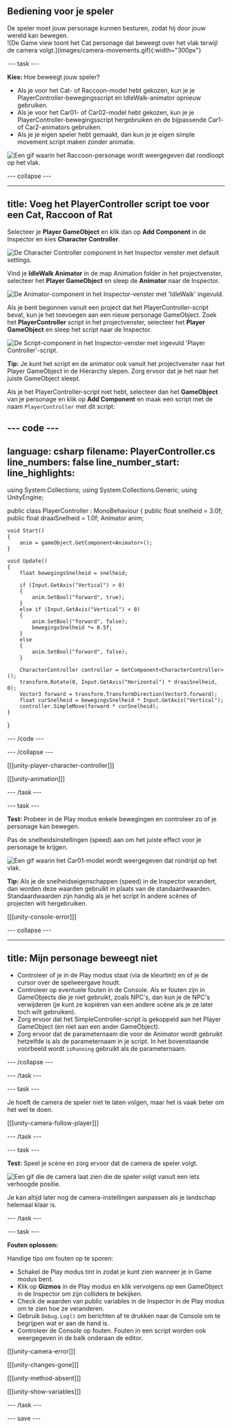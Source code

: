 ## Bediening voor je speler

<div style="display: flex; flex-wrap: wrap">
<div style="flex-basis: 200px; flex-grow: 1; margin-right: 15px;">
De speler moet jouw personage kunnen besturen, zodat hij door jouw wereld kan bewegen. 
</div>
<div>
![De Game view toont het Cat personage dat beweegt over het vlak terwijl de camera volgt.](images/camera-movements.gif){:width="300px"}
</div>
</div>

--- task ---

**Kies:** Hoe beweegt jouw speler?
+ Als je voor het Cat- of Raccoon-model hebt gekozen, kun je je PlayerController-bewegingsscript en IdleWalk-animator opnieuw gebruiken.
+ Als je voor het Car01- of Car02-model hebt gekozen, kun je je PlayerController-bewegingsscript hergebruiken en de bijpassende Car1- of Car2-animators gebruiken.
+ Als je je eigen speler hebt gemaakt, dan kun je je eigen simple movement script maken zonder animatie.

![Een gif waarin het Raccoon-personage wordt weergegeven dat rondloopt op het vlak.](images/animated-char.gif)

--- collapse ---

---
title: Voeg het PlayerController script toe voor een Cat, Raccoon of Rat
---

Selecteer je **Player GameObject** en klik dan op **Add Component** in de Inspector en kies **Character Controller**.

![De Character Controller component in het Inspector venster met default settings.](images/character-controller.png)

Vind je **IdleWalk Animator** in de map Animation folder in het projectvenster, selecteer het **Player GameObject** en sleep de **Animator** naar de Inspector.

![De Animator-component in het Inspector-venster met 'IdleWalk' ingevuld.](images/animator-component.png)

Als je bent begonnen vanuit een project dat het PlayerController-script bevat, kun je het toevoegen aan een nieuw personage GameObject. Zoek het **PlayerController** script in het projectvenster, selecteer het **Player GameObject** en sleep het script naar de Inspector.

![De Script-component in het Inspector-venster met ingevuld 'Player Controller'-script.](images/script-component.png)

**Tip:** Je kunt het script en de animator ook vanuit het projectvenster naar het Player GameObject in de Hierarchy slepen. Zorg ervoor dat je het naar het juiste GameObject sleept.

Als je het PlayerController-script niet hebt, selecteer dan het **GameObject** van je personage en klik op **Add Component** en maak een script met de naam `PlayerController` met dit script:

--- code ---
---
language: csharp
filename: PlayerController.cs
line_numbers: false
line_number_start: 
line_highlights: 
---
using System.Collections;
using System.Collections.Generic;
using UnityEngine;

public class PlayerController : MonoBehaviour
{
    public float snelheid = 3.0f;
    public float draaiSnelheid = 1.0f;
    Animator anim;

    void Start()
    {
        anim = gameObject.GetComponent<Animator>();
    }
    
    void Update()
    {
        float bewegingsSnelheid = snelheid;
    
        if (Input.GetAxis("Vertical") > 0)
        {
            anim.SetBool("forward", true);
        }
        else if (Input.GetAxis("Vertical") < 0)
        {
            anim.SetBool("forward", false);
            bewegingsSnelheid *= 0.5f;
        }
        else
        {
            anim.SetBool("forward", false);
        }
    
        CharacterController controller = GetComponent<CharacterController>();
        transform.Rotate(0, Input.GetAxis("Horizontal") * draaiSnelheid, 0);
        Vector3 forward = transform.TransformDirection(Vector3.forward);
        float curSnelheid = bewegingsSnelheid * Input.GetAxis("Vertical");
        controller.SimpleMove(forward * curSnelheid);
    }
}

--- /code ---

--- /collapse ---

[[[unity-player-character-controller]]]

[[[unity-animation]]]

--- /task ---

--- task ---

**Test:** Probeer in de Play modus enkele bewegingen en controleer zo of je personage kan bewegen.

Pas de snelheidsinstellingen (speed) aan om het juiste effect voor je personage te krijgen.

![Een gif waarin het Car01-model wordt weergegeven dat rondrijd op het vlak.](images/animated-car.gif)

**Tip:** Als je de snelheidseigenschappen (speed) in de Inspector verandert, dan worden deze waarden gebruikt in plaats van de standaardwaarden. Standaardwaarden zijn handig als je het script in andere scènes of projecten wilt hergebruiken.

[[[unity-console-error]]]

--- collapse ---

---
title: Mijn personage beweegt niet
---

+ Controleer of je in de Play modus staat (via de kleurtint) en of je de cursor over de spelweergave houdt.
+ Controleer op eventuele fouten in de Console. Als er fouten zijn in GameObjects die je niet gebruikt, zoals NPC's, dan kun je de NPC's verwijderen (je kunt ze kopiëren van een andere scène als je ze later toch wilt gebruiken).
+ Zorg ervoor dat het SimpleController-script is gekoppeld aan het Player GameObject (en niet aan een ander GameObject).
+ Zorg ervoor dat de parameternaam die voor de Animator wordt gebruikt hetzelfde is als de parameternaam in je script. In het bovenstaande voorbeeld wordt `isRunning` gebruikt als de parameternaam.

--- /collapse ---

--- /task ---

--- task ---

Je hoeft de camera de speler niet te laten volgen, maar het is vaak beter om het wel te doen.

[[[unity-camera-follow-player]]]

--- /task ---

--- task ---

**Test:** Speel je scène en zorg ervoor dat de camera de speler volgt.

![Een gif die de camera laat zien die de speler volgt vanuit een iets verhoogde positie.](images/camera-follow-player.gif)

Je kan altijd later nog de camera-instellingen aanpassen als je landschap helemaal klaar is.


--- /task ---

--- task ---

**Fouten oplossen:**

Handige tips om fouten op te sporen:
- Schakel de Play modus tint in zodat je kunt zien wanneer je in Game modus bent.
- Klik op **Gizmos** in de Play modus en klik vervolgens op een GameObject in de Inspector om zijn colliders te bekijken.
- Check de waarden van public variables in de Inspector in de Play modus om te zien hoe ze veranderen.
- Gebruik `Debug.Log()` om berichten af te drukken naar de Console om te begrijpen wat er aan de hand is.
- Controleer de Console op fouten. Fouten in een script worden ook weergegeven in de balk onderaan de editor.

[[[unity-camera-error]]]

[[[unity-changes-gone]]]

[[[unity-method-absent]]]

[[[unity-show-variables]]]

--- /task ---

--- save ---
